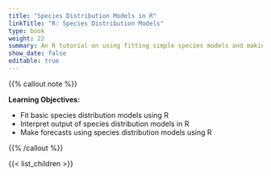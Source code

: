 ```yaml
---
title: "Species Distribution Models in R"
linkTitle: "R: Species Distribution Models"
type: book
weight: 22
summary: An R tutorial on using fitting simple species models and making forecasts based on these models
show_date: false
editable: true
---
```


{{% callout note %}}

**Learning Objectives:**
* Fit basic species distribution models using R
* Interpret output of species distribution models in R
* Make forecasts using species distribution models using R

{{% /callout %}}

{{< list_children >}}
